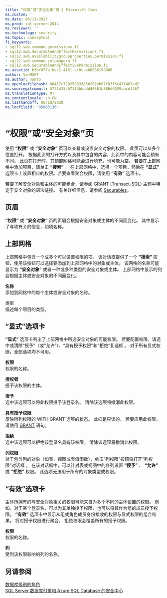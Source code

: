 ```yaml
---
title: “权限”或“安全对象”页 | Microsoft Docs
ms.custom: ''
ms.date: 06/13/2017
ms.prod: sql-server-2014
ms.reviewer: ''
ms.technology: security
ms.topic: conceptual
f1_keywords:
- sql12.swb.common.permissions.f1
- sql12.swb.SecurableAndEffectPermissions.f1
- sql12.swb.availabilitygroupproperties.permission.f1
- sql12.swb.common.columnperm.f1
- sql12.swb.SecurableAndEffectivePermission.f1
ms.assetid: b3bf077a-bec2-4161-ac0c-460586199906
author: VanMSFT
ms.author: vanto
ms.openlocfilehash: 80417c720258833850f07eb67f83f5c47f487ad2
ms.sourcegitcommit: 57f1d15c67113bbadd40861b886d6929aacd3467
ms.translationtype: MT
ms.contentlocale: zh-CN
ms.lasthandoff: 06/18/2020
ms.locfileid: "85063136"
---
```

# <a name="permissions-or-securables-page"></a>“权限”或“安全对象”页
  使用 **“权限”** 或 **“安全对象”** 页可以查看或设置安全对象的权限。 此页可以从多个位置打开。 根据此页的打开方式以及其中包含的内容，此页中的内容可能会稍有不同。 此页在打开时，其顶部网格可能会进行填充，也可能为空。 若要在上部网格中添加项目，请单击 **“搜索”** 。 在上部网格中，选择一个项目，然后在 **“显式”** 选项卡上设置相应的权限。若要查看聚合权限，请使用 **“有效”** 选项卡。  
  
 若要了解安全对象和主体的可能组合，请参阅 [GRANT (Transact-SQL)](/sql/t-sql/statements/grant-transact-sql) 主题中特定于安全对象的语法链接。 有关详细信息，请参阅 [Securables](securables.md)。  
  
## <a name="page-header"></a>页眉  
 **“权限”** 或 **“安全对象”** 页的页眉会根据安全对象或主体的不同而变化。 其中显示了与项有关的信息，如项名称。  
  
## <a name="upper-grid"></a>上部网格  
 上部网格中包含一个或多个可以设置权限的项。 该对话框提供了一个 **“搜索”** 按钮，使用该按钮可以选择要添加到上部网格中的对象或主体。 该网格的名称可能显示为 **“安全对象”** 或者一种或多种类型的安全对象或主体。 上部网格中显示的列会根据主体或安全对象的不同而变化。  
  
 **名称**  
 添加到网格中的每个主体或安全对象的名称。  
  
 类型   
 描述每个项目的类型。  
  
## <a name="explicit-tab"></a>“显式”选项卡  
 **“显式”** 选项卡列出了上部网格中所选安全对象的可能权限。 若要配置权限，请选中或清除“授予”（或“允许”）、“具有授予权限”和“拒绝”复选框     。 对于所有显式权限，全部选项均不可用。  
  
 **权限**  
 权限的名称。  
  
 **授权者**  
 授予该权限的主体。  
  
 **授予**  
 选中该选项可以将此权限授予该登录名。 清除该选项将撤消此权限。  
  
 **具有授予权限**  
 反映所列权限的 WITH GRANT 选项的状态。 此框是只读的。 若要应用此权限，请使用 [GRANT](/sql/t-sql/statements/grant-transact-sql) 语句。  
  
 **拒绝**  
 选中该选项可以拒绝该登录名具有该权限。 清除该选项将撤消此权限。  
  
 **列权限**  
 对于包含列的对象（如表、视图或表值函数），单击“列权限”按钮将打开“列权限”对话框   。 在该对话框中，可以针对表或视图中的各列设置 **“授予”** 、 **“允许”** 或 **“拒绝”** 权限。 此选项无法用于所有的对象类型或权限。  
  
## <a name="effective-tab"></a>“有效”选项卡  
 主体所拥有的与安全对象相关的权限可能来自为多个不同的主体设置的权限。 例如，对于某个登录名，可以为其单独授予权限，也可以将其作为组的成员授予权限。 **“有效”** 选项卡中显示从组或角色成员身份接收的权限与显式权限的组合结果。 将对授予权限进行聚合， 拒绝权限会覆盖所有的授予权限。  
  
 **权限**  
 权限的名称。  
  
 **列**  
 受到该权限影响的列的名称。  
  
## <a name="see-also"></a>另请参阅  
 [数据库级别的角色](authentication-access/database-level-roles.md)   
 [SQL Server 数据库引擎和 Azure SQL Database 的安全中心](security-center-for-sql-server-database-engine-and-azure-sql-database.md)  
  
  
